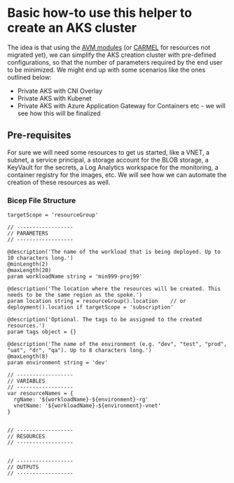 
# Basic how-to use this helper to create an AKS cluster

The idea is that using the [AVM modules](https://github.com/Azure/bicep-registry-modules/tree/main/avm/res) (or [CARMEL](https://github.com/Azure/ResourceModules) for resources not migrated yet), we can simplify the AKS creation cluster with pre-defined configurations, so that the number of parameters required by the end user to be minimized.
We might end up with some scenarios like the ones outlined below:
- Private AKS with CNI Overlay
- Private AKS with Kubenet
- Private AKS with Azure Application Gateway for Containers etc - we will see how this will be finalized

## Pre-requisites
For sure we will need some resources to get us started, like a VNET, a subnet, a service principal, a storage account for the BLOB storage, a KeyVault for the secrets, a Log Analytics workspace for the monitoring, a container registry for the images, etc. We will see how we can automate the creation of these resources as well.

### Bicep File Structure

``` bicep
targetScope = 'resourceGroup'

// ------------------
// PARAMETERS
// ------------------

@description('The name of the workload that is being deployed. Up to 10 characters long.')
@minLength(2)
@maxLength(20)
param workloadName string = 'min999-proj99'

@description('The location where the resources will be created. This needs to be the same region as the spoke.')
param location string = resourceGroup().location    // or deployment().location if targetScope = 'subscription'

@description('Optional. The tags to be assigned to the created resources.')
param tags object = {}

@description('The name of the environment (e.g. "dev", "test", "prod", "uat", "dr", "qa"). Up to 8 characters long.')
@maxLength(8)
param environment string = 'dev'

// ------------------
// VARIABLES
// ------------------
var resourceNames = {
  rgName: '${workloadName}-${environment}-rg'
  vnetName: '${workloadName}-${environment}-vnet'
}


// ------------------
// RESOURCES
// ------------------


// ------------------
// OUTPUTS
// ------------------

```